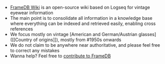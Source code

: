 - [FrameDB Wiki](https://github.com/framedb/wiki) is an open-source wiki based on Logseq for vintage eyewear information
- The main point is to consolidate all information in a knowledge base where everything can be indexed and retrieved easily, enabling cross references
- We focus mostly on vintage [American and German/Austrian glasses]([[Country of origins]]), mostly from #1950s onwards
- We do not claim to be anywhere near authoritative, and please feel free to correct any mistakes
- Wanna help? Feel free to [contribute to FrameDB]([[Contribution]])